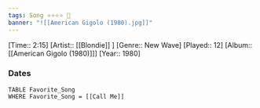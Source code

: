 ```yaml
---
tags: Song ⭐⭐⭐⭐ 💛
banner: "![[American Gigolo (1980).jpg]]"
---
```

[Time:: 2:15]
[Artist:: [[Blondie]] ]
[Genre:: New Wave]
[Played:: 12]
[Album:: [[American Gigolo (1980)]]]
[Year:: 1980]
### Dates
````dataview
TABLE Favorite_Song
WHERE Favorite_Song = [[Call Me]]
````